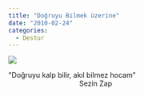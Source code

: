 ```yaml
---
title: "Doğruyu Bilmek üzerine"
date: "2010-02-24"
categories: 
  - Destur
---
```


![](../uploads/image/beyin.jpg)

"Doğruyu kalp bilir, akıl bilmez hocam"  
                                    Sezin Zap
